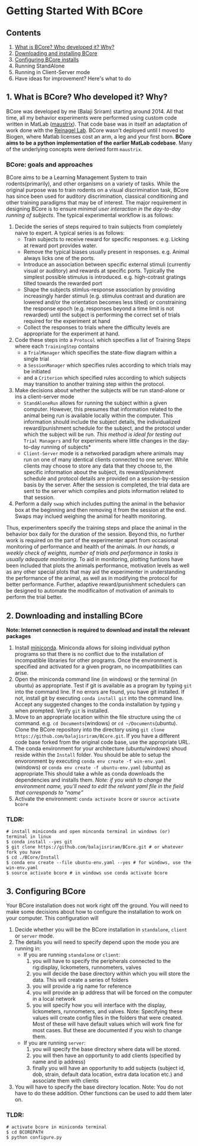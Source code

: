 # Getting Started With BCore

## Contents
1. [What is BCore? Who developed it? Why?](#1)
2. [Downloading and installing BCore](#2)
3. [Configuring BCore installs](#3)
4. Running StandAlone
5. Running in Client-Server mode
6. Have ideas for improvement? Here's what to do

## <a name="1"></a>1. What is BCore? Who developed it? Why?
BCore was developed by me (Balaji Sriram) starting around 2014. All that time, all my behavior experiments were performed using custom code written in MatLab ([maustrix](https://github.com/balajisriram/maustrix)). That code base was in itself an adaptation of work done with the [Reinagel Lab](http://www.ratrix.org/). BCore wasn't deployed until I moved to Biogen, where Matlab licenses cost an arm, a leg and your first born. **BCore aims to be a python implementation of the earlier MatLab codebase**. Many of the underlying concepts were derived form `maustrix`. 
### BCore: goals and approaches
BCore aims to be a Learning Management System to train rodents(primarily), and other organisms on a variety of tasks. While the original purpose was to train rodents on a visual discrimination task, BCore has since been used for auditory discrimination, classical conditioning and other training paradigms that may be of interest. The major requirement in designing BCore is to ensure *minimal user interaction in the day-to-day running of subjects*. 
The typical experimental workflow is as follows:

1. Decide the series of steps required to train subjects from completely naive to expert. A typical series is as follows:
    * Train subjects to receive reward for specific responses. e.g. Licking at reward port provides water.
    * Remove the typical biases usually present in responses. e.g. Animal always licks one of the ports.
    * Introduce an association between specific external stimuli (currently visual or auditory) and rewards at specific ports. Typically the simplest possible stimulus is introduced. e.g. high-cotrast gratings tilted towards the rewarded port
    * Shape the subjects stimlus-response association by providing increasingly harder stimuli (e.g. stimulus contrast and duration are lowered and/or the orientation becomes less tilted) or constraining the response epoch (e.g. responses beyond a time limit is not rewarded) until the subject is performing the correct set of trials required for the experiment at hand
    * Collect the responses to trials where the difficulty levels are appropriate for the experiment at hand.
2. Code these steps into a `Protocol` which specifies a list of Training Steps where each `TrainingStep` contains
    * a `TrialManager` which specifies the state-flow diagram within a single trial
    * a `SessionManager` which specifies rules according to which trials may be initiated
    * and a `Criterion` which specified rules according to which subjects may transition to another training step within the protocol.
3. Make decisions about whether the subjects will be run stand-alone or ins a client-server mode
    * `StandAloneRun` allows for running the subject within a given computer. However, this presumes that information related to the animal being run is available locally within the computer. This information should include the subject details, the individualized reward/punishment schedule for the subject, and the protocol under which the subject will be run. *This method is ideal for testing out* `Trial Managers` and for experiments where little changes in the day-to-day running of subjects*
    * `Client-Server` mode is a networked paradigm where animals may run on one of many identical clients connected to one server. While clients may choose to store any data that they choose to, the specific information about the subject, its reward/punishment schedule and protocol details are provided on a session-by-session basis by the server. After the session is completed, the trial data are sent to the server which compiles and plots information related to that session.
4. Perform a daily `swap` which includes putting the animal in the behavior box at the beginning and then removing it from the session at the end. Swaps may inclued weighing the animal for health monitoring.

Thus, experimenters specify the training steps and place the animal in the behavior box daily for the duration of the session. Beyond this, no further work is required on the part of the experimenter apart from occasional monitoring of performance and health of the animals. *In our hands, a weekly check of weights, number of trials and performance in tasks is usually adequate monitoring*. To aid in monitoring, plotting funtions have been included that plots the animals performance, motivation levels as well as any other special plots that may aid the experimenter in understanding the performance of the animal, as well as in modifying the protocol for better performance. Further, adaptive reward/punishment schedulers can be designed to automate the modificaiton of motivation of animals to perform the trial better.

## <a name="2"></a>2. Downloading and installing BCore
**Note: Internet connection is required to download and install the relevant packages**

1. Install [miniconda](https://docs.conda.io/en/latest/miniconda.html). Miniconda allows for siloing individual python programs so that there is no conflict due to the installation of incompatible libraries for other programs. Once the environment is specified and activated for a given program, no incompatibilities can arise.
2. Open the miniconda command line (in windows) or the terminal (in ubuntu) as appropriate. Test if git is available as a program by typing `git` into the command line. If no errors are found, you have git installed. If not, install git by executing `conda install git` into the command line. Accept any suggested changes to the conda installation by typing `y` when prompted. Verify `git` is installed.
3. Move to an appropriate location within the file structure using the `cd` command. e.g. `cd Documents`(windows) or `cd ~/Documents`(ubuntu). Clone the BCore repository into the directory using `git clone https://github.com/balajisriram/BCore.git`. If you have a different code base forked from the original code base, use the appropriate URL.
4. The conda environment for your architecture (ubuntu/windows) shoud reside within the `Install` folder. You should be able to setup the envoronment by executing `conda env create -f win-env.yaml` (windows) or `conda env create -f ubuntu-env.yaml` (ubuntu) as appropriate.This should take a while as conda downloads the dependencies and installs them. *Note: if you wish to change the environment name, you'll need to edit the relvant yaml file in the field that corresponds to "name"*
5. Activate the environment: `conda activate bcore` or `source activate bcore`

### TLDR:

	# install miniconda and open minconda terminal in windows (or) terminal in linux
	$ conda install --yes git
	$ git clone https://github.com/balajisriram/BCore.git # or whatever fork you have
	$ cd ./BCore/Install
	$ conda env create --file ubuntu-env.yaml --yes # for windows, use the win-env.yaml
	$ source activate bcore # in windows use conda activate bcore


## <a name="3"></a>3. Configuring BCore
Your BCore installation does not work right off the ground. You will need to make some decisions about how to configure the installation to work on your computer. This configuration will

1. Decide whether you will be the BCore installation in `standalone`, `client` or `server` mode.
2. The details you will need to specify depend upon the mode you are running in:
	- If you are running `standalone` or `client`:
        1. you will have to specify the peripherals connected to the rig:display, lickometers, runnometers, valves
        2. you will decide the base directory within which you will store the data. This will create a series of folders
        3. you will provide a rig name for reference
        4. you will provide an ip address that will be forced on the computer in a local network
        5. you will specify how you will interface with the display, lickometers, runnometers, and valves.
        Note: Specifying these values will create config files in the folders that were created. Most of these will have default values which will work fine for most cases. But these are documented if you wish to change them.
    - If you are running `server`:
        1. you will specify the base directory where data will be stored.
        2. you will then have an opportunity to add clients (specified by name and ip address)
        3. finally you will have an opportunity to add subjects (subject id, dob, strain, default data location, extra data location etc.) and associate them with clients
3. You will have to specify the base directory location.
        Note: You do not have to do these addition. Other functions can be used to add them later on.

### TLDR:
        
	# activate bcore in miniconda terminal
	$ cd BCOREPATH
	$ python configure.py

